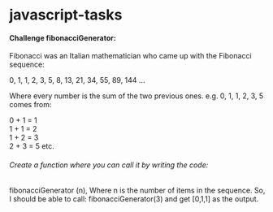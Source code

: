 # javascript-tasks

#### Challenge fibonacciGenerator:

Fibonacci was an Italian mathematician who came up with the Fibonacci sequence:

0, 1, 1, 2, 3, 5, 8, 13, 21, 34, 55, 89, 144 ...

Where every number is the sum of the two previous ones. e.g. 0, 1, 1, 2, 3, 5 comes from:

0 + 1 = 1 <br/>
1 + 1 = 2 <br/>
1 + 2 = 3 <br/>
2 + 3 = 5 etc.

###### Create a function where you can call it by writing the code:

fibonacciGenerator (n), Where n is the number of items in the sequence.
So, I should be able to call: fibonacciGenerator(3) and get [0,1,1] as the output. 
